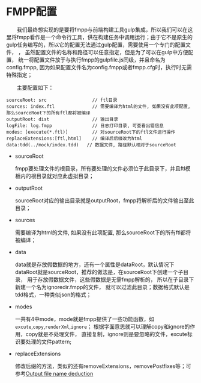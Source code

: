 # FMPP配置

&emsp;&emsp;我们最终想实现的是要将fmpp与前端构建工具gulp集成，所以我们可以在这里将fmpp看作是一个命令行工具，供在构建任务中调用运行；由于它不是原生的gulp任务编写的，所以它的配置无法通过gulp配置，需要使用一个专门的配置文件， ， 虽然配置文件的名称和路径可以任意指定，但是为了可以在gulp中方便配置， 统一将配置文件放于与执行fmpp的gulpfile.js同级，并且命名为config.fmpp, 因为如果配置文件名为config.fmpp或者fmpp.cfg时，执行时无需特殊指定；


&emsp;&emsp;主要配置如下：
```
sourceRoot: src                 // ftl目录
sources: index.ftl              // 需要编译为html的文件, 如果没有此项配置, 那么sourceRoot下的所有ftl都将被编译
outputRoot: dist                // 输出目录
logFile: log.fmpp               // 日志打印目录, 可查看出错信息
modes: [execute(*.ftl)]         // 对sourceRoot下的ftl文件进行操作
replaceExtensions:[ftl,html]    // 编译后后缀改为html
data:tdd(../mock/index.tdd)   // 数据文件, 路径默认相对于sourceRoot

```

* sourceRoot

    fmpp要处理文件的根目录，所有要处理的文件必须位于此目录下，并且ftl模板内的根目录就对应此虚拟目录；

* outputRoot
    
    sourceRoot对应的输出目录就是outputRoot，fmpp将解析后的文件输出至此目录；

* sources

    需要编译为html的文件, 如果没有此项配置, 那么sourceRoot下的所有ftl都将被编译；

* data

    data就是存放假数据的地方，还有一个属性是dataRoot，默认情况下dataRoot就是sourceRoot，推荐的做法是，在sourceRoot下创建一个子目录， 用于存放假数据文件，这些假数据是无需fmpp解析的， 所以在子目录下新建一个名为ignoredir.fmpp的文件， 就可以过滤此目录；数据格式默认是tdd格式，一种类似json的格式；

* modes

    一共有4中mode，mode就是fmpp提供了一些功能函数，如`excute`,`copy`,`renderXml`,`ignore`； 根据字面意思就可以理解copy和ignore的作用，copy就是不处理文件， 直接复制，ignore则是要忽略的文件，excute标识要处理的文件pattern;

* replaceExtensions

    修改后缀的方法，类似的还有removeExtensions，removePostfixes等；可参考[Output file name deduction](http://fmpp.sourceforge.net/settings.html#sect9)